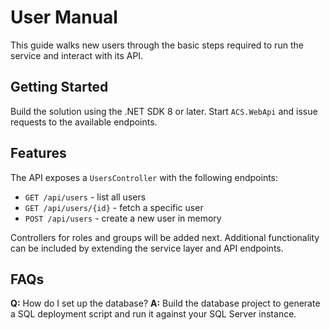 # User Manual

This guide walks new users through the basic steps required to run the service and interact with its API.

## Getting Started
Build the solution using the .NET SDK 8 or later. Start `ACS.WebApi` and issue requests to the available endpoints.

## Features
The API exposes a `UsersController` with the following endpoints:
- `GET /api/users` - list all users
- `GET /api/users/{id}` - fetch a specific user
- `POST /api/users` - create a new user in memory

Controllers for roles and groups will be added next. Additional functionality can be included by extending the service layer and API endpoints.

## FAQs
**Q:** How do I set up the database?
**A:** Build the database project to generate a SQL deployment script and run it against your SQL Server instance.
